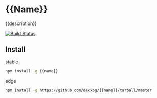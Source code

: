 {{Name}}
====================

  {{description}}

  [![Build Status][travis-image]][travis-url]

Install
-------
stable
```bash
npm install -g {{name}}
```
edge
```bash
npm install -g https://github.com/daxxog/{{name}}/tarball/master
```

[travis-image]: https://img.shields.io/travis/daxxog/{{name}}.png?branch=master
[travis-url]: https://travis-ci.org/daxxog/{{name}}